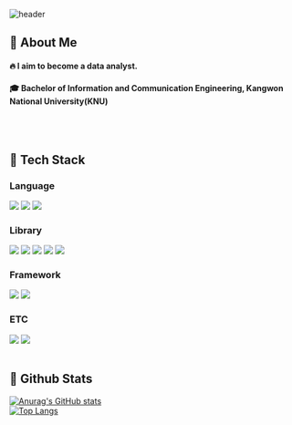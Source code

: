 <div>
  
  <!--Header-->
  ![header](https://capsule-render.vercel.app/api?type=waving&color=gradient&height=200&section=header&text=About%20me&fontColor=FFFFFF&fontAlign=75&fontAlignY=40)
</div>
<div>
  <!--Body-->
  
  ## 👀 About Me
  #### :fire: I aim to become a data analyst.<br/>
  #### :mortar_board: Bachelor of Information and Communication Engineering, Kangwon National University(KNU)
  <br/>
  <br/>
  
  ## 🧱 Tech Stack
  ### Language
  <!--Python-->
  <img src="https://img.shields.io/badge/Python-3776AB?style=flat-square&logo=Python&logoColor=white"/>
  <!--MySQL-->
  <img src="https://img.shields.io/badge/MySQL-4479A1?style=flat-square&logo=MySQL&logoColor=white"/>
  <!--C++-->
  <img src="https://img.shields.io/badge/C++-00599C?style=flat-square&logo=cplusplus&logoColor=white"/>
  
  <br/>
  
  ### Library
  <!--PyTorch-->
  <img src="https://img.shields.io/badge/PyTorch-EE4C2C?style=flat-square&logo=PyTorch&logoColor=white"/>
  <!--Scikit-Learn-->
  <img src="https://img.shields.io/badge/Scikitlearn-F79132?style=flat-square&logo=scikitlearn&logoColor=white"/>
  <!--Selenium-->
  <img src="https://img.shields.io/badge/Selenium-43B02A?style=flat-square&logo=Selenium&logoColor=white"/>
  <!--OpenAI-->
  <img src="https://img.shields.io/badge/OpenAI-412991?style=flat-square&logo=openai&logoColor=white"/>
  <!--Langchain-->
  <img src="https://img.shields.io/badge/LangChain-1C3C3C?style=flat-square&logo=langchain&logoColor=white"/>
  
  <br/>
  
  ### Framework
  <!--React-->
  <img src="https://img.shields.io/badge/Streamlit-FF4B4B?style=flat-square&logo=streamlit&logoColor=white&Color=white"/>
  <!--Flask-->
  <img src="https://img.shields.io/badge/Flask-000000?style=flat-square&logo=Flask&logoColor=white"/>
  <br/>
  
  ### ETC
  <!--Notion-->
  <img src="https://img.shields.io/badge/Notion-000000?style=flat-square&logo=notion&logoColor=white"/>
  <!--Slack-->
  <img src="https://img.shields.io/badge/Slack-4A154B?style=flat-square&logo=Slack&logoColor=white"/>
  <br/>
  <br/>
  
  ## 🤔 Github Stats
  [![Anurag's GitHub stats](https://github-readme-stats.vercel.app/api?username=hdragon324)](https://github.com/anuraghazra/github-readme-stats)
  <br/>
  [![Top Langs](https://github-readme-stats.vercel.app/api/top-langs/?username=hdragon324)](https://github.com/anuraghazra/github-readme-stats)
  
</div>

<!--
**hdragon324/hdragon324** is a ✨ _special_ ✨ repository because its `README.md` (this file) appears on your GitHub profile.

Here are some ideas to get you started:
- Hi there 👋
- 🔭 I’m currently working on ...
- 🌱 I’m currently learning ...
- 👯 I’m looking to collaborate on ...
- 🤔 I’m looking for help with ...
- 💬 Ask me about ...
- 📫 How to reach me: ...
- 😄 Pronouns: ...
- ⚡ Fun fact: ...
-->
